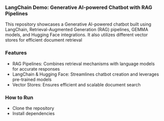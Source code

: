 ### LangChain Demo: Generative AI-powered Chatbot with RAG Pipelines
This repository showcases a Generative AI-powered chatbot built using LangChain, Retrieval-Augmented Generation (RAG) pipelines, GEMMA models, and Hugging Face integrations. It also utilizes different vector stores for efficient document retrieval

### Features
- RAG Pipelines: Combines retrieval mechanisms with language models for accurate responses
- LangChain & Hugging Face: Streamlines chatbot creation and leverages pre-trained models
- Vector Stores: Ensures efficient and scalable document search

### How to Run
- Clone the repository
- Install dependencies
